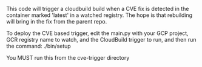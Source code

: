This code will trigger a cloudbuild build when a CVE fix is detected
in the container marked 'latest' in a watched registry. The hope is
that rebuilding will bring in the fix from the parent repo.

To deploy the CVE based trigger, edit the main.py with your GCP project, 
GCR registry name to watch, and the CloudBuild trigger to run, and
then run the command:
./bin/setup

You MUST run this from the cve-trigger directory
